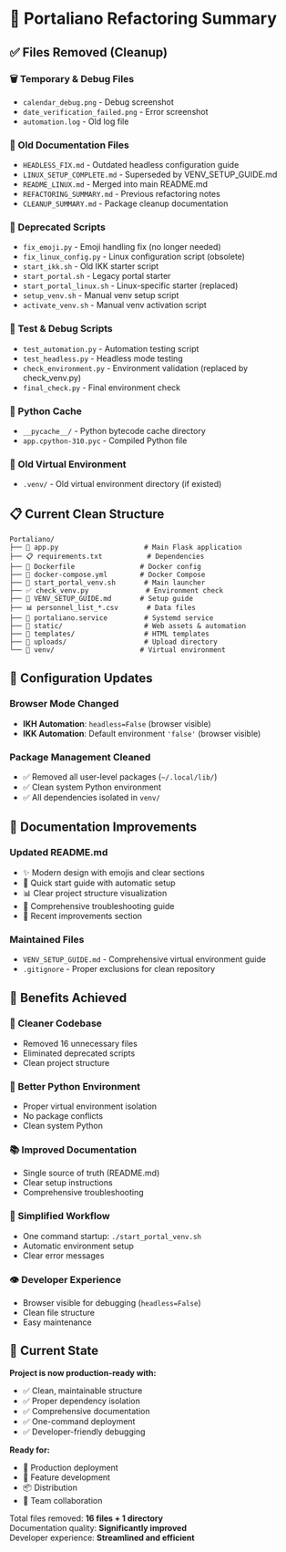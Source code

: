 # 🧹 Portaliano Refactoring Summary

## ✅ Files Removed (Cleanup)

### 🗑️ Temporary & Debug Files
- `calendar_debug.png` - Debug screenshot
- `date_verification_failed.png` - Error screenshot  
- `automation.log` - Old log file

### 📄 Old Documentation Files
- `HEADLESS_FIX.md` - Outdated headless configuration guide
- `LINUX_SETUP_COMPLETE.md` - Superseded by VENV_SETUP_GUIDE.md
- `README_LINUX.md` - Merged into main README.md
- `REFACTORING_SUMMARY.md` - Previous refactoring notes
- `CLEANUP_SUMMARY.md` - Package cleanup documentation

### 🚀 Deprecated Scripts
- `fix_emoji.py` - Emoji handling fix (no longer needed)
- `fix_linux_config.py` - Linux configuration script (obsolete)
- `start_ikk.sh` - Old IKK starter script
- `start_portal.sh` - Legacy portal starter  
- `start_portal_linux.sh` - Linux-specific starter (replaced)
- `setup_venv.sh` - Manual venv setup script
- `activate_venv.sh` - Manual venv activation script

### 🧪 Test & Debug Scripts
- `test_automation.py` - Automation testing script
- `test_headless.py` - Headless mode testing
- `check_environment.py` - Environment validation (replaced by check_venv.py)
- `final_check.py` - Final environment check

### 🐍 Python Cache
- `__pycache__/` - Python bytecode cache directory
- `app.cpython-310.pyc` - Compiled Python file

### 📁 Old Virtual Environment
- `.venv/` - Old virtual environment directory (if existed)

## 📋 Current Clean Structure

```
Portaliano/
├── 🐍 app.py                     # Main Flask application
├── 📋 requirements.txt           # Dependencies
├── 🐳 Dockerfile                # Docker config
├── 🐳 docker-compose.yml        # Docker Compose
├── 🚀 start_portal_venv.sh       # Main launcher
├── ✅ check_venv.py              # Environment check
├── 📖 VENV_SETUP_GUIDE.md       # Setup guide
├── 📊 personnel_list_*.csv       # Data files
├── 🔧 portaliano.service         # Systemd service
├── 📁 static/                    # Web assets & automation
├── 📁 templates/                 # HTML templates
├── 📁 uploads/                   # Upload directory
└── 📁 venv/                     # Virtual environment
```

## 🔧 Configuration Updates

### Browser Mode Changed
- **IKH Automation**: `headless=False` (browser visible)
- **IKK Automation**: Default environment `'false'` (browser visible)

### Package Management Cleaned
- ✅ Removed all user-level packages (`~/.local/lib/`)
- ✅ Clean system Python environment
- ✅ All dependencies isolated in `venv/`

## 📖 Documentation Improvements

### Updated README.md
- ✨ Modern design with emojis and clear sections
- 🚀 Quick start guide with automatic setup
- 📊 Clear project structure visualization
- 🔧 Comprehensive troubleshooting guide
- 🎯 Recent improvements section

### Maintained Files
- `VENV_SETUP_GUIDE.md` - Comprehensive virtual environment guide
- `.gitignore` - Proper exclusions for clean repository

## 🎯 Benefits Achieved

### 🧹 Cleaner Codebase
- Removed 16 unnecessary files
- Eliminated deprecated scripts
- Clean project structure

### 🐍 Better Python Environment
- Proper virtual environment isolation
- No package conflicts
- Clean system Python

### 📚 Improved Documentation  
- Single source of truth (README.md)
- Clear setup instructions
- Comprehensive troubleshooting

### 🚀 Simplified Workflow
- One command startup: `./start_portal_venv.sh`
- Automatic environment setup
- Clear error messages

### 👁️ Developer Experience
- Browser visible for debugging (`headless=False`)
- Clean file structure
- Easy maintenance

## 🎉 Current State

**Project is now production-ready with:**
- ✅ Clean, maintainable structure
- ✅ Proper dependency isolation  
- ✅ Comprehensive documentation
- ✅ One-command deployment
- ✅ Developer-friendly debugging

**Ready for:**
- 🚀 Production deployment
- 🔧 Feature development  
- 📦 Distribution
- 👥 Team collaboration

Total files removed: **16 files + 1 directory**  
Documentation quality: **Significantly improved**  
Developer experience: **Streamlined and efficient**
